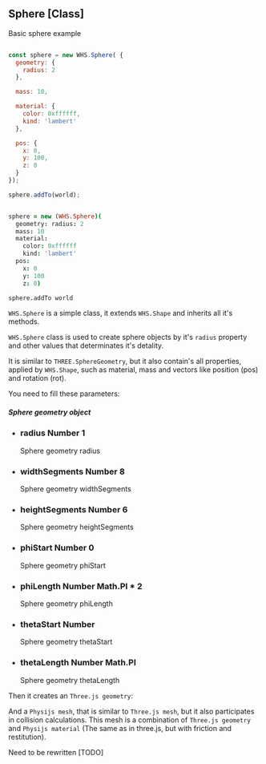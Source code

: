 <h2 class="ws" id="sphere">Sphere [Class]</h2>

<div class="blockTitle h3">Basic sphere example</div>

```javascript

const sphere = new WHS.Sphere( {
  geometry: {
    radius: 2
  },

  mass: 10,

  material: {
    color: 0xffffff,
    kind: 'lambert'
  },

  pos: {
    x: 0,
    y: 100,
    z: 0
  }
});

sphere.addTo(world);

```

```coffeescript

sphere = new (WHS.Sphere)(
  geometry: radius: 2
  mass: 10
  material:
    color: 0xffffff
    kind: 'lambert'
  pos:
    x: 0
    y: 100
    z: 0)

sphere.addTo world

```


`WHS.Sphere` is a simple class, it extends `WHS.Shape` and inherits all it's methods.

`WHS.Sphere` class is used to create sphere objects by it's `radius` property and other values that determinates it's detality.

It is similar to `THREE.SphereGeometry`, but it also contain's all properties, applied by `WHS.Shape`, such as material, mass and vectors like position (pos) and rotation (rot).

You need to fill these parameters:

<div class="params" id="sphere-geometry">
  <h5>Sphere geometry object <a href="#sphere-geometry" class="anchor"></a></h5>
  <ul>
    <li id="sphere-geometry-radius">
      <h3><a href="#sphere-geometry-radius" class="anchor"></a> radius
        <span class="type">Number</span>
        <span class="default">1</span>
      </h3>
      <p>Sphere geometry radius</p>
    </li>
    <li id="sphere-geometry-widthSegments">
      <h3><a href="#sphere-geometry-widthSegments" class="anchor"></a> widthSegments
        <span class="type">Number</span>
        <span class="default">8</span>
      </h3>
      <p>Sphere geometry widthSegments</p>
    </li>
    <li id="sphere-geometry-heightSegments">
      <h3><a href="#sphere-geometry-heightSegments" class="anchor"></a> heightSegments
        <span class="type">Number</span>
        <span class="default">6</span>
      </h3>
      <p>Sphere geometry heightSegments</p>
    </li>
    <li id="sphere-geometry-phiStart">
      <h3><a href="#sphere-geometry-phiStart" class="anchor"></a> phiStart
        <span class="type">Number</span>
        <span class="default">0</span>
      </h3>
      <p>Sphere geometry phiStart</p>
    </li>
    <li id="sphere-geometry-phiLength">
      <h3><a href="#sphere-geometry-phiLength" class="anchor"></a> phiLength
        <span class="type">Number</span>
        <span class="default">Math.PI * 2</span>
      </h3>
      <p>Sphere geometry phiLength</p>
    </li>
    <li id="sphere-geometry-thetaStart">
      <h3><a href="#sphere-geometry-thetaStart" class="anchor"></a> thetaStart
        <span class="type">Number</span>
        <span class="default"></span>
      </h3>
      <p>Sphere geometry thetaStart</p>
    </li>
    <li id="sphere-geometry-thetaLength">
      <h3><a href="#sphere-geometry-thetaLength" class="anchor"></a> thetaLength
        <span class="type">Number</span>
        <span class="default">Math.PI</span>
      </h3>
      <p>Sphere geometry thetaLength</p>
    </li>
  </ul>
</div>

Then it creates an `Three.js geometry`:

<script src="https://gist.github.com/sasha240100/df4a83ceb3625ffdb44d.js"></script>

And a `Physijs mesh`, that is similar to `Three.js mesh`, but it also participates in collision calculations. This mesh is a combination of `Three.js geometry` and `Physijs material` (The same as in three.js, but with friction and restitution).

<aside class="warning">Need to be rewritten [TODO]</aside>
